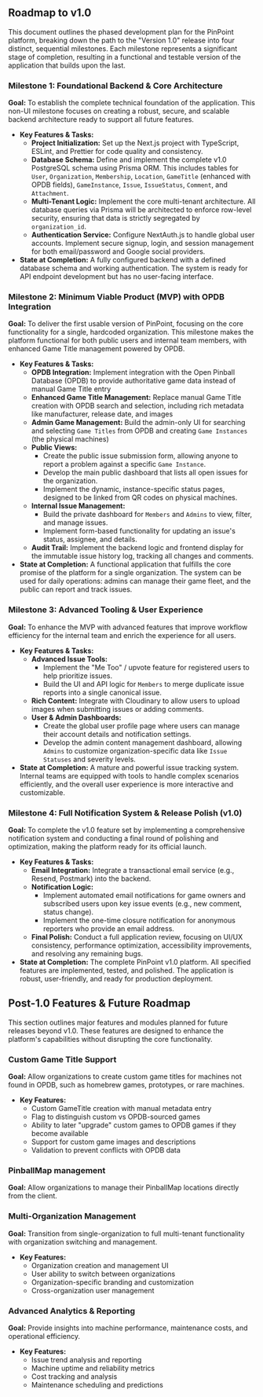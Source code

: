 ## **Roadmap to v1.0**

This document outlines the phased development plan for the PinPoint platform, breaking down the path to the "Version 1.0" release into four distinct, sequential milestones. Each milestone represents a significant stage of completion, resulting in a functional and testable version of the application that builds upon the last.

### **Milestone 1: Foundational Backend & Core Architecture**

**Goal:** To establish the complete technical foundation of the application. This non-UI milestone focuses on creating a robust, secure, and scalable backend architecture ready to support all future features.

- **Key Features & Tasks:**
  - **Project Initialization:** Set up the Next.js project with TypeScript, ESLint, and Prettier for code quality and consistency.
  - **Database Schema:** Define and implement the complete v1.0 PostgreSQL schema using Prisma ORM. This includes tables for `User`, `Organization`, `Membership`, `Location`, `GameTitle` (enhanced with OPDB fields), `GameInstance`, `Issue`, `IssueStatus`, `Comment`, and `Attachment`.
  - **Multi-Tenant Logic:** Implement the core multi-tenant architecture. All database queries via Prisma will be architected to enforce row-level security, ensuring that data is strictly segregated by `organization_id`.
  - **Authentication Service:** Configure NextAuth.js to handle global user accounts. Implement secure signup, login, and session management for both email/password and Google social providers.
- **State at Completion:** A fully configured backend with a defined database schema and working authentication. The system is ready for API endpoint development but has no user-facing interface.

### **Milestone 2: Minimum Viable Product (MVP) with OPDB Integration**

**Goal:** To deliver the first usable version of PinPoint, focusing on the core functionality for a single, hardcoded organization. This milestone makes the platform functional for both public users and internal team members, with enhanced Game Title management powered by OPDB.

- **Key Features & Tasks:**
  - **OPDB Integration:** Implement integration with the Open Pinball Database (OPDB) to provide authoritative game data instead of manual Game Title entry
  - **Enhanced Game Title Management:** Replace manual Game Title creation with OPDB search and selection, including rich metadata like manufacturer, release date, and images
  - **Admin Game Management:** Build the admin-only UI for searching and selecting `Game Titles` from OPDB and creating `Game Instances` (the physical machines)
  - **Public Views:**
    - Create the public issue submission form, allowing anyone to report a problem against a specific `Game Instance`.
    - Develop the main public dashboard that lists all open issues for the organization.
    - Implement the dynamic, instance-specific status pages, designed to be linked from QR codes on physical machines.
  - **Internal Issue Management:**
    - Build the private dashboard for `Members` and `Admins` to view, filter, and manage issues.
    - Implement form-based functionality for updating an issue's status, assignee, and details.
  - **Audit Trail:** Implement the backend logic and frontend display for the immutable issue history log, tracking all changes and comments.
- **State at Completion:** A functional application that fulfills the core promise of the platform for a single organization. The system can be used for daily operations: admins can manage their game fleet, and the public can report and track issues.

### **Milestone 3: Advanced Tooling & User Experience**

**Goal:** To enhance the MVP with advanced features that improve workflow efficiency for the internal team and enrich the experience for all users.

- **Key Features & Tasks:**
  - **Advanced Issue Tools:**
    - Implement the "Me Too" / upvote feature for registered users to help prioritize issues.
    - Build the UI and API logic for `Members` to merge duplicate issue reports into a single canonical issue.
  - **Rich Content:** Integrate with Cloudinary to allow users to upload images when submitting issues or adding comments.
  - **User & Admin Dashboards:**
    - Create the global user profile page where users can manage their account details and notification settings.
    - Develop the admin content management dashboard, allowing `Admins` to customize organization-specific data like `Issue Statuses` and severity levels.
- **State at Completion:** A mature and powerful issue tracking system. Internal teams are equipped with tools to handle complex scenarios efficiently, and the overall user experience is more interactive and customizable.

### **Milestone 4: Full Notification System & Release Polish (v1.0)**

**Goal:** To complete the v1.0 feature set by implementing a comprehensive notification system and conducting a final round of polishing and optimization, making the platform ready for its official launch.

- **Key Features & Tasks:**
  - **Email Integration:** Integrate a transactional email service (e.g., Resend, Postmark) into the backend.
  - **Notification Logic:**
    - Implement automated email notifications for game owners and subscribed users upon key issue events (e.g., new comment, status change).
    - Implement the one-time closure notification for anonymous reporters who provide an email address.
  - **Final Polish:** Conduct a full application review, focusing on UI/UX consistency, performance optimization, accessibility improvements, and resolving any remaining bugs.
- **State at Completion:** The complete PinPoint v1.0 platform. All specified features are implemented, tested, and polished. The application is robust, user-friendly, and ready for production deployment.

## **Post-1.0 Features & Future Roadmap**

This section outlines major features and modules planned for future releases beyond v1.0. These features are designed to enhance the platform's capabilities without disrupting the core functionality.

### **Custom Game Title Support**

**Goal:** Allow organizations to create custom game titles for machines not found in OPDB, such as homebrew games, prototypes, or rare machines.

- **Key Features:**
  - Custom GameTitle creation with manual metadata entry
  - Flag to distinguish custom vs OPDB-sourced games
  - Ability to later "upgrade" custom games to OPDB games if they become available
  - Support for custom game images and descriptions
  - Validation to prevent conflicts with OPDB data

### **PinballMap management**

**Goal:** Allow organizations to manage their PinballMap locations directly from the client.

### **Multi-Organization Management**

**Goal:** Transition from single-organization to full multi-tenant functionality with organization switching and management.

- **Key Features:**
  - Organization creation and management UI
  - User ability to switch between organizations
  - Organization-specific branding and customization
  - Cross-organization user management

### **Advanced Analytics & Reporting**

**Goal:** Provide insights into machine performance, maintenance costs, and operational efficiency.

- **Key Features:**
  - Issue trend analysis and reporting
  - Machine uptime and reliability metrics
  - Cost tracking and analysis
  - Maintenance scheduling and predictions
